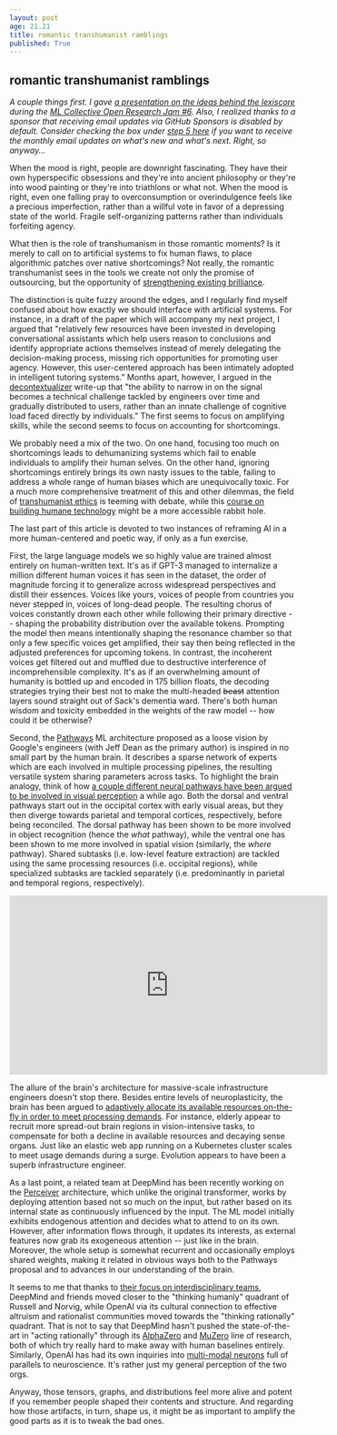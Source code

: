 ```yaml
---
layout: post
age: 21.21
title: romantic transhumanist ramblings
published: True
---
```


## romantic transhumanist ramblings

_A couple things first. I gave [a presentation on the ideas behind the lexiscore](https://youtu.be/AT7sSTRRN7o?t=723) during the [ML Collective Open Research Jam #6](https://mlcollective.org/events/). Also, I realized thanks to a sponsor that receiving email updates via GitHub Sponsors is disabled by default. Consider checking the box under [step 5 here](https://docs.github.com/en/sponsors/sponsoring-open-source-contributors/managing-your-sponsorship#managing-email-updates-for-your-sponsorship) if you want to receive the monthly email updates on what's new and what's next. Right, so anyway..._

When the mood is right, people are downright fascinating. They have their own hyperspecific obsessions and they're into ancient philosophy or they're into wood painting or they're into triathlons or what not. When the mood is right, even one falling pray to overconsumption or overindulgence feels like a precious imperfection, rather than a willful vote in favor of a depressing state of the world. Fragile self-organizing patterns rather than individuals forfeiting agency.

What then is the role of transhumanism in those romantic moments? Is it merely to call on to artificial systems to fix human flaws, to place algorithmic patches over native shortcomings? Not really, the romantic transhumanist sees in the tools we create not only the promise of outsourcing, but the opportunity of [strengthening existing brilliance](https://www.humanetech.com/technologists#principles).

The distinction is quite fuzzy around the edges, and I regularly find myself confused about how exactly we should interface with artificial systems. For instance, in a draft of the paper which will accompany my next project, I argued that "relatively few resources have been invested in developing conversational assistants which help users reason to conclusions and identify appropriate actions themselves instead of merely delegating the decision-making process, missing rich opportunities for promoting user agency. However, this user-centered approach has been intimately adopted in intelligent tutoring systems." Months apart, however, I argued in the [decontextualizer](/thoughtware/decontextualizer) write-up that "the ability to narrow in on the signal becomes a technical challenge tackled by engineers over time and gradually distributed to users, rather than an innate challenge of cognitive load faced directly by individuals." The first seems to focus on amplifying skills, while the second seems to focus on accounting for shortcomings.

We probably need a mix of the two. On one hand, focusing too much on shortcomings leads to dehumanizing systems which fail to enable individuals to amplify their human selves. On the other hand, ignoring shortcomings entirely brings its own nasty issues to the table, failing to address a whole range of human biases which are unequivocally toxic. For a much more comprehensive treatment of this and other dilemmas, the field of [transhumanist ethics](https://nickbostrom.com/ethics/human-enhancement.html) is teeming with debate, while this [course on building humane technology](https://www.humanetech.com/course) might be a more accessible rabbit hole.

The last part of this article is devoted to two instances of reframing AI in a more human-centered and poetic way, if only as a fun exercise.

First, the large language models we so highly value are trained almost entirely on human-written text. It's as if GPT-3 managed to internalize a million different human voices it has seen in the dataset, the order of magnitude forcing it to generalize across widespread perspectives and distill their essences. Voices like yours, voices of people from countries you never stepped in, voices of long-dead people. The resulting chorus of voices constantly drown each other while following their primary directive -- shaping the probability distribution over the available tokens. Prompting the model then means intentionally shaping the resonance chamber so that only a few specific voices get amplified, their say then being reflected in the adjusted preferences for upcoming tokens. In contrast, the incoherent voices get filtered out and muffled due to destructive interference of incomprehensible complexity. It's as if an overwhelming amount of humanity is bottled up and encoded in 175 billion floats, the decoding strategies trying their best not to make the multi-headed ~~beast~~ attention layers sound straight out of Sack's dementia ward. There's both human wisdom and toxicity embedded in the weights of the raw model -- how could it be otherwise?

Second, the [Pathways](https://blog.google/technology/ai/introducing-pathways-next-generation-ai-architecture/) ML architecture proposed as a loose vision by Google's engineers (with Jeff Dean as the primary author) is inspired in no small part by the human brain. It describes a sparse network of experts which are each involved in multiple processing pipelines, the resulting versatile system sharing parameters across tasks. To highlight the brain analogy, think of how [a couple different neural pathways have been argued to be involved in visual perception](http://www.scholarpedia.org/article/What_and_where_pathways) a while ago. Both the dorsal and ventral pathways start out in the occipital cortex with early visual areas, but they then diverge towards parietal and temporal cortices, respectively, before being reconciled. The dorsal pathway has been shown to be more involved in object recognition (hence the _what_ pathway), while the ventral one has been shown to me more involved in spatial vision (similarly, the _where_ pathway). Shared subtasks (i.e. low-level feature extraction) are tackled using the same processing resources (i.e. occipital regions), while specialized subtasks are tackled separately (i.e. predominantly in parietal and temporal regions, respectively).

<p>
<div class="iframe-holder" style="margin: 0">
<iframe width="560" height="315" src="https://www.youtube-nocookie.com/embed/Nf-d9CcEZ2w" title="YouTube video player" frameborder="0" allow="accelerometer; autoplay; clipboard-write; encrypted-media; gyroscope; picture-in-picture" allowfullscreen></iframe>
</div>
</p>

The allure of the brain's architecture for massive-scale infrastructure engineers doesn't stop there. Besides entire levels of neuroplasticity, the brain has been argued to [adaptively allocate its available resources on-the-fly in order to meet processing demands](https://www.ncbi.nlm.nih.gov/pmc/articles/PMC3359129/). For instance, elderly appear to recruit more spread-out brain regions in vision-intensive tasks, to compensate for both a decline in available resources and decaying sense organs. Just like an elastic web app running on a Kubernetes cluster scales to meet usage demands during a surge. Evolution appears to have been a superb infrastructure engineer.

As a last point, a related team at DeepMind has been recently working on the [Perceiver](https://deepmind.com/research/publications/2021/Perceiver-General-Perception-with-Iterative-Attention) architecture, which unlike the original transformer, works by deploying attention based not so much on the input, but rather based on its internal state as continuously influenced by the input. The ML model initially exhibits endogenous attention and decides what to attend to on its own. However, after information flows through, it updates its interests, as external features now grab its exogeneous attention -- just like in the brain. Moreover, the whole setup is somewhat recurrent and occasionally employs shared weights, making it related in obvious ways both to the Pathways proposal and to advances in our understanding of the brain.

It seems to me that thanks to [their focus on interdisciplinary teams](https://deepmind.com/about#teams), DeepMind and friends moved closer to the "thinking humanly" quadrant of Russell and Norvig, while OpenAI via its cultural connection to effective altruism and rationalist communities moved towards the "thinking rationally" quadrant. That is not to say that DeepMind hasn't pushed the state-of-the-art in "acting rationally" through its [AlphaZero](https://deepmind.com/blog/article/alphazero-shedding-new-light-grand-games-chess-shogi-and-go) and [MuZero](https://deepmind.com/blog/article/muzero-mastering-go-chess-shogi-and-atari-without-rules) line of research, both of which try really hard to make away with human baselines entirely. Similarly, OpenAI has had its own inquiries into [multi-modal neurons](https://openai.com/blog/multimodal-neurons/) full of parallels to neuroscience. It's rather just my general perception of the two orgs.

Anyway, those tensors, graphs, and distributions feel more alive and potent if you remember people shaped their contents and structure. And regarding how those artifacts, in turn, shape us, it might be as important to amplify the good parts as it is to tweak the bad ones.
